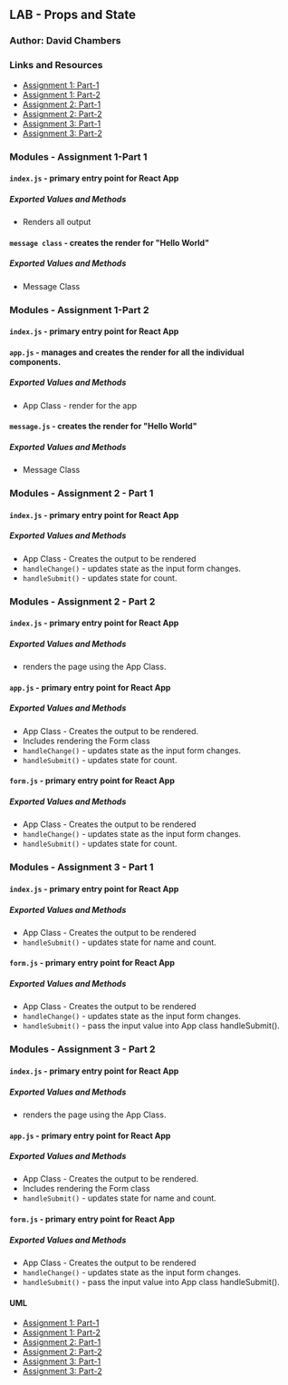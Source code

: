 ## LAB - Props and State

### Author: David Chambers

### Links and Resources
* [Assignment 1: Part-1](https://codesandbox.io/s/qjkp3jx84)
* [Assignment 1: Part-2](https://codesandbox.io/s/82l84jpqw9)
* [Assignment 2: Part-1](https://codesandbox.io/s/18l5m3wor3)
* [Assignment 2: Part-2](https://codesandbox.io/s/yk9y5qz5l9)
* [Assignment 3: Part-1](https://codesandbox.io/s/20xp200nqp)
* [Assignment 3: Part-2](https://codesandbox.io/s/o4l58lm6pq)

### Modules - Assignment 1-Part 1
#### `index.js` - primary entry point for React App
##### Exported Values and Methods
* Renders all output

#### `message class` - creates the render for "Hello World"
##### Exported Values and Methods
* Message Class

### Modules - Assignment 1-Part 2
#### `index.js` - primary entry point for React App

#### `app.js` - manages and creates the render for all the individual components.
##### Exported Values and Methods
* App Class - render for the app

#### `message.js` - creates the render for "Hello World"
##### Exported Values and Methods
* Message Class


### Modules - Assignment 2 - Part 1
#### `index.js` - primary entry point for React App
##### Exported Values and Methods
* App Class - Creates the output to be rendered
* `handleChange()` - updates state as the input form changes.
* `handleSubmit()` - updates state for count.

### Modules - Assignment 2 - Part 2
#### `index.js` - primary entry point for React App
##### Exported Values and Methods
* renders the page using the App Class.

#### `app.js` - primary entry point for React App
##### Exported Values and Methods
* App Class - Creates the output to be rendered.
* Includes rendering the Form class
* `handleChange()` - updates state as the input form changes.
* `handleSubmit()` - updates state for count.

#### `form.js` - primary entry point for React App
##### Exported Values and Methods
* App Class - Creates the output to be rendered
* `handleChange()` - updates state as the input form changes.
* `handleSubmit()` - updates state for count.


### Modules - Assignment 3 - Part 1
#### `index.js` - primary entry point for React App
##### Exported Values and Methods
* App Class - Creates the output to be rendered
* `handleSubmit()` - updates state for name and count.

#### `form.js` - primary entry point for React App
##### Exported Values and Methods
* App Class - Creates the output to be rendered
* `handleChange()` - updates state as the input form changes.
* `handleSubmit()` - pass the input value into App class handleSubmit().

### Modules - Assignment 3 - Part 2
#### `index.js` - primary entry point for React App
##### Exported Values and Methods
* renders the page using the App Class.

#### `app.js` - primary entry point for React App
##### Exported Values and Methods
* App Class - Creates the output to be rendered.
* Includes rendering the Form class
* `handleSubmit()` - updates state for name and count.

#### `form.js` - primary entry point for React App
##### Exported Values and Methods
* App Class - Creates the output to be rendered
* `handleChange()` - updates state as the input form changes.
* `handleSubmit()` - pass the input value into App class handleSubmit().

#### UML
* [Assignment 1: Part-1](https://github.com/dlchambersjr/lab-28/blob/master/assets/lab-28-1a.JPG)
* [Assignment 1: Part-2](https://github.com/dlchambersjr/lab-28/blob/master/assets/lab-28-1b.JPG)
* [Assignment 2: Part-1](https://github.com/dlchambersjr/lab-28/blob/master/assets/lab-28-2a.JPG)
* [Assignment 2: Part-2](https://github.com/dlchambersjr/lab-28/blob/master/assets/lab-28-2b.JPG)
* [Assignment 3: Part-1](https://github.com/dlchambersjr/lab-28/blob/master/assets/lab-28-3a.JPG)
* [Assignment 3: Part-2](https://github.com/dlchambersjr/lab-28/blob/master/assets/lab-28-3b.JPG)
